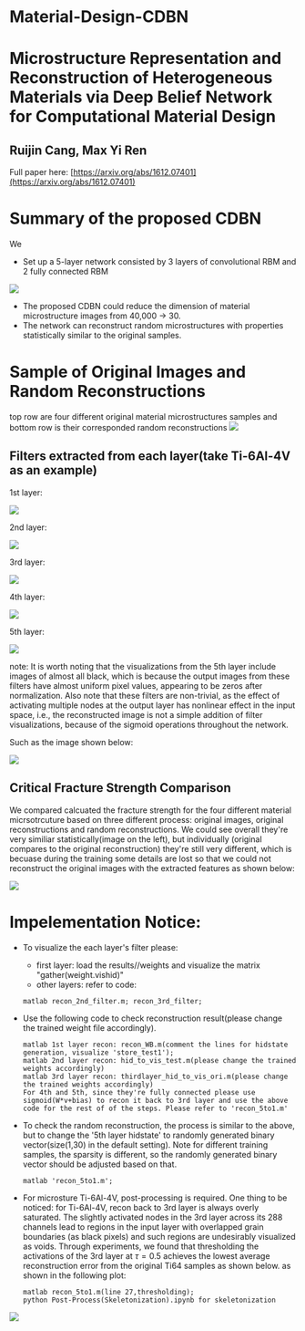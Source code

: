 # Material-Design-CDBN
# Microstructure Representation and Reconstruction of Heterogeneous Materials via Deep Belief Network for Computational Material Design
## Ruijin Cang, Max Yi Ren
Full paper here: [https://arxiv.org/abs/1612.07401](https://arxiv.org/abs/1612.07401)
# Summary of the proposed CDBN
We 
- Set up a 5-layer network consisted by 3 layers of convolutional RBM and 2 fully connected RBM

![](images/configuration.png)

- The proposed CDBN could reduce the dimension of material microstructure images from 40,000 -> 30.
- The network can reconstruct random microstructures with properties statistically similar to the original samples.

# Sample of Original Images and Random Reconstructions
top row are four different original material microstructures samples and bottom row is their corresponded random reconstructions
![](images/imagecompare2.JPG)

## Filters extracted from each layer(take Ti-6Al-4V as an example)
1st layer:

![](images/1st_layer_filter.png)

2nd layer:

![](images/2nd_layer_filter.png)

3rd layer:

![](images/3rd_layer_filter.png)

4th layer:

![](images/4th_layer_filter.png)

5th layer:

![](images/5th_layer_filter.png)

note: It is worth noting that the visualizations from the 5th layer include images of almost all black, which is because the output images from these filters have almost uniform pixel values, appearing to be zeros after normalization. 
Also note that these filters are non-trivial, as the effect of activating multiple nodes at the output layer has nonlinear effect in the input space, i.e., the reconstructed image is not a simple addition of filter visualizations, because of the sigmoid operations throughout the network.

Such as the image shown below:

![](images/filter_activation.PNG)

## Critical Fracture Strength Comparison
We compared calcuated the fracture strength for the four different material micrsotrcuture based on three different process: original images,
original reconstructions and random reconstructions. We could see overall they're very similiar statistically(image on the left), but individually
(original compares to the original reconstruction) they're still very different, which is becuase during the training some details are lost
so that we could not reconstruct the original images with the extracted features as shown below:

![](images/compare.PNG)

# Impelementation Notice:
- To visualize the each layer's filter please:
  * first layer: load the results//weights and visualize the matrix "gather(weight.vishid)"
  * other layers: refer to code:
  ```
  matlab recon_2nd_filter.m; recon_3rd_filter;
  ```
- Use the following code to check reconstruction result(please change the trained weight file accordingly). 

  ```
  matlab 1st layer recon: recon_WB.m(comment the lines for hidstate generation, visualize 'store_test1');
  matlab 2nd layer recon: hid_to_vis_test.m(please change the trained weights accordingly)
  matlab 3rd layer recon: thirdlayer_hid_to_vis_ori.m(please change the trained weights accordingly)
  For 4th and 5th, since they're fully connected please use sigmoid(W*v+bias) to recon it back to 3rd layer and use the above code for the rest of of the steps. Please refer to 'recon_5to1.m'
  ```
  
  
- To check the random reconstruction, the process is similar to the above, but to change the '5th layer hidstate' to randomly generated binary vector(size(1,30) in the default setting). Note for different training samples, the sparsity is different, so the randomly generated binary vector should be adjusted based on that.

  ```
  matlab 'recon_5to1.m';
  ```
- For microsture Ti-6Al-4V, post-processing is required. One thing to be noticed: for Ti-6Al-4V, recon back to 3rd layer is always overly saturated. The slightly activated nodes in the 3rd layer across its 288 channels lead to regions in the input layer with overlapped grain boundaries (as black pixels) and such regions are undesirably visualized as voids. Through experiments, we found that thresholding the activations of the 3rd layer at $\tau=0.5$ achieves the lowest average reconstruction error from the original Ti64 samples as shown below. as shown in the following plot:

  ```
  matlab recon_5to1.m(line 27,thresholding);
  python Post-Process(Skeletonization).ipynb for skeletonization
  ```

![](images/post_processing.PNG)

